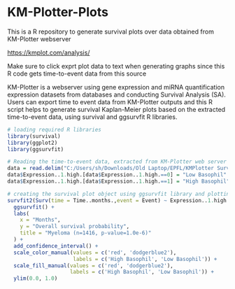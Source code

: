 # KM-Plotter-Plots
This is a R repository to generate survival plots over data obtained from KM-Plotter webserver

https://kmplot.com/analysis/

Make sure to click exprt plot data to text when generating graphs since this R code gets time-to-event data from this source

KM-Plotter is a webserver using gene expression and miRNA quantification expression datasets from databases and conducting Survival Analysis (SA). Users can export time to event data from KM-Plotter outputs and this R script helps to generate survival Kaplan-Meier plots based on the extracted time-to-event data, using survival and ggsurvfit R libraries.

```R
# loading required R libraries
library(survival)
library(ggplot2)
library(ggsurvfit)

# Reading the time-to-event data, extracted from KM-Plotter web server
data = read.delim("C:/Users/sh/Downloads/Old Laptop/EPFL/KMPlotter Survival/KMPlotter AutoCutoff/Liv.txt",sep = '\t')
data$Expression..1.high.[data$Expression..1.high.==0] = "Low Basophil"
data$Expression..1.high.[data$Expression..1.high.==1] = "High Basophil"

# creating the survival plot object using ggsurvfit library and plotting using ggplot library
survfit2(Surv(time = Time..months.,event = Event) ~ Expression..1.high., data = data) %>% 
  ggsurvfit() +
  labs(
    x = "Months",
    y = "Overall survival probability",
    title = "Myeloma (n=1416, p-value=1.0e-6)"
  ) + 
  add_confidence_interval() +
  scale_color_manual(values = c('red', 'dodgerblue2'),
                     labels = c('High Basophil', 'Low Basophil')) +
  scale_fill_manual(values = c('red', 'dodgerblue2'),
                    labels = c('High Basophil', 'Low Basophil')) +
  ylim(0.0, 1.0)
```
